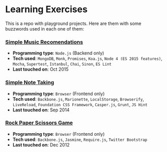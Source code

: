 Learning Exercises
==================

This is a repo with playground projects. Here are them with some buzzwords used in each one of them:

### [Simple Music Recomendations](./music-recomendations)

- **Programming type**: `Node.js` (Backend only)
- **Tech used**: `MongoDB`, `Monk`, `Promises`, `Koa.js`, `Node 4 (ES 2015 features)`, `Mocha`, `Supertest`, `Istanbul`, `Chai`, `Sinon`, `ES Lint`
- **Last touched on**: Oct 2015

### [Simple Note Taking](./note-taking)

- **Programming type**: `Browser` (Frontend only)
- **Tech used**: `Backbone.js`, `Marionette`, `LocalStorage`, `Browserify`, `LiveReload`, `Foundation CSS Framework`, `Casper.js`, `Grunt`, `JS Hint`
- **Last touched on**: Sep 2014

### [Rock Paper Scissors Game](./rock-paper-scissors)

- **Programming type**: `Browser` (Frontend only)
- **Tech used**: `Backbone.js`, `Jasmine`, `Require.js`, `Twitter Bootstrap`
- **Last touched on**: Dec 2012
